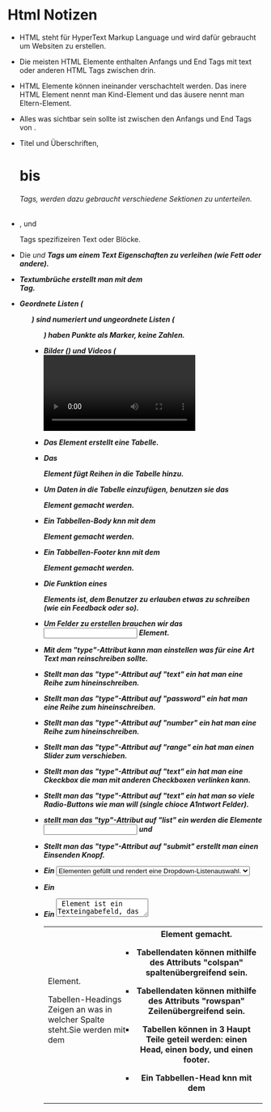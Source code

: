 <h1>Html Notizen</h1>

* HTML steht für HyperText Markup Language und wird dafür gebraucht um Websiten zu erstellen.

* Die meisten HTML Elemente enthalten Anfangs und End Tags mit text oder anderen HTML Tags zwischen drin.

* HTML Elemente können ineinander verschachtelt werden. Das inere HTML Element nennt man Kind-Element und das äusere nennt man Eltern-Element.

* Alles was sichtbar sein sollte ist zwischen den Anfangs und End Tags von <body>.

* Titel und Überschriften, <h1> bis <h6> Tags, werden dazu gebraucht verschiedene Sektionen zu unterteilen.

* <p>, <span> und <div> Tags spezifizeiren Text oder Blöcke.

* Die <em> und <strong> Tags um einem Text Eigenschaften zu verleihen (wie Fett oder andere).

* Textumbrüche erstellt man mit dem <br> Tag.

* Geordnete Listen (<ol>) sind numeriert und ungeordnete Listen (<ul>) haben Punkte als Marker, keine Zahlen.

* Bilder (<img>) und Videos (<video>) können mit einer existierenden Quelle verbunden werden.

* Das <table> Element erstellt eine Tabelle.

* Das <tr> Element fügt Reihen in die Tabelle hinzu.

* Um Daten in die Tabelle einzufügen, benutzen sie das <td> Element.

* Tabellen-Headings Zeigen an was in welcher Spalte steht.Sie werden mit dem <th> Element gemacht.

* Tabellendaten können mithilfe des Attributs "colspan" spaltenübergreifend sein.

* Tabellendaten können mithilfe des Attributs "rowspan" Zeilenübergreifend sein.

* Tabellen können in 3 Haupt Teile geteil werden: einen Head, einen body, und einen footer.

* Ein Tabbellen-Head knn mit dem <thead> Element gemacht werden.

* Ein Tabbellen-Body knn mit dem <tbody> Element gemacht werden.

* Ein Tabbellen-Footer knn mit dem <footer> Element gemacht werden.

* Die Funktion eines <form> Elements ist, dem Benutzer zu erlauben etwas zu schreiben (wie ein Feedback oder so).

* Um Felder zu erstellen brauchen wir das <input> Element.

* Mit dem "type"-Attribut kann man einstellen was für eine Art Text man reinschreiben sollte.

* Stellt man das "type"-Attribut auf "text" ein hat man eine Reihe zum hineinschreiben.

* Stellt man das "type"-Attribut auf "password" ein hat man eine Reihe zum hineinschreiben.

* Stellt man das "type"-Attribut auf "number" ein hat man eine Reihe zum hineinschreiben.

* Stellt man das "type"-Attribut auf "range" ein hat man einen Slider zum verschieben.

* Stellt man das "type"-Attribut auf "text" ein hat man eine Ckeckbox die man mit anderen Checkboxen verlinken kann.

* Stellt man das "type"-Attribut auf "text" ein hat man so viele Radio-Buttons wie man will (single chioce A1ntwort Felder).

* stellt man das "typ"-Attribut auf "list" ein werden die Elemente <input> und <datalist>, wenn sie das gleiche "id"-Attribut haben, miteinander verbunden.

* Stellt man das "type"-Attribut auf "submit" erstellt man einen Einsenden Knopf.

* Ein <select> Element wird mit <option> Elementen gefüllt und rendert eine Dropdown-Listenauswahl.

* Ein <datalist> Element wird mit <option> Elementen gefüllt und arbeitet mit einem <input>, um Auswahlmöglichkeiten zu durchsuchen.

* Ein <textarea> Element ist ein Texteingabefeld, das einen anpassbaren Bereich hat.

* Wenn ein <Formular> eingesendet werden Eingaben akzeptiert, und der "value" dieser Felder als "name=value-Pair" gesendet.

* Client-side validations happen in the browser before information is sent to a server.

* Füge zu einem "value"-Attribut ein "min" und "max" hinzu um eine mindest oder maximal Angabe in einem Nummernfeld festzulegen.

* Füge zu einem "value"-Attribut ein "minlength" und "maxlength" hinzu um eine mindest oder maximal Angabe in einem Textfeld festzulegen.

* Das Zuweisen einer Regex zu einem Muster passt die Eingabe an die bereitgestellte Regex an.

* Wenn die Gültigkeitserklärung eines <form>'s nicht stimmt,bekommt der Benutzter eine Nachricht wieso sein <form> nicht eingeschickt werden konnte.

* <header>, <nav> , <main> und <footer> bilden die Grundstruktur der Webseite.

* <section> definiert Elemente in einem Dokument, wie Kapitel, Überschriften oder andere Bereiche des Dokuments mit demselben Thema.

* <article> enthält Inhalte, die für sich genommen sinnvoll sind, wie Artikel, Blogs, Kommentare usw.

* <aside> enthält Informationen, die sich auf den Hauptinhalt beziehen, aber nicht erforderlich sind, um die dominierenden Informationen zu verstehen.

* <figure> enthält alle Arten von Medien.

* <figcaption> wird verwendet, um die Medien in <figure> zu beschreiben.

* Die Elemente <video>, <embed> und <audio> werden für Mediendateien verwendet.


<h2>Bootstrap</h2>

* Es müssen mehrere Links verwendet werden um ein Bootstrap zu benutzen (und 2 <meta> Tags).

* Bootstrap 4 hat ein Grid system das Flexbox benutzt.

* Das Grid System besteht aus container, Reihen und Spalten. aus denen besteht dann die Website.

* Container müssen ins Grid eingefügt werden.

* Container haben Reihen und Reihen haben Spalten.

* Bootstraps Grids haben ein 12 Spalten System.

* Bootstrap hat eine anpassbares Design damit es auf jedem Gerät funktioniert.

* Um die Breite einer Spalte Manuell einzustellen, muss man Bootstraps namen konvention folgen.

* Man kann mehrere Klassen zu einer Spalte hinzufügen, damit man die Breite an spezifischen "Breakpoints" einstellen kann.

* Die Verwendung von semantischen HTML-Elementen, wann immer möglich (z. B. <header> anstelle von <div id="header">), ermöglicht Screenreader-Benutzern eine effizientere Navigation auf Ihrer Website.

* Das Rollenattribut wird verwendet, um Informationen über die Rolle bestimmter Elemente zu übermitteln.

* role="presentation" ermöglicht es einem Screenreader, Markup-Elemente zu überspringen, die nicht direkt nützliche Informationen enthalten.

* aria-label und andere ARIA-Eigenschaften können verwendet werden, um Benutzern zu helfen, Informationen wahrzunehmen, die visuell, aber nicht durch Text kommuniziert werden.

* Das alt-Attribut sollte jedem Bildelement (und allen anderen Elementen, die es unterstützen) anstelle von aria-label hinzugefügt werden. Wenn es verwendet wird, sollte sein Wert eine nützliche Beschreibung des Bildes sein.